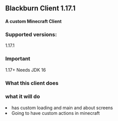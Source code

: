 ## Blackburn Client 1.17.1

#### A custom Minecraft Client 
### Supported versions:
1.17.1

### Important
1.17+ Needs JDK 16

### What this client does 



### what it will do
<li>has custom loading and main and about screens</li>
<li> Going to have custom actions in minecraft </li>
